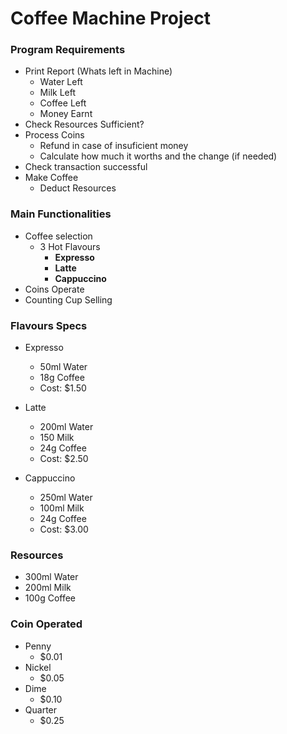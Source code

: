 # Coffee Machine Project

### Program Requirements

- Print Report (Whats left in Machine)
   - Water Left
   - Milk Left
   - Coffee Left
   - Money Earnt
- Check Resources Sufficient?
- Process Coins
   - Refund in case of insuficient money
   - Calculate how much it worths and the change (if needed)
- Check transaction successful
- Make Coffee
   - Deduct Resources

### Main Functionalities

- Coffee selection
   - 3 Hot Flavours
      - **Expresso**
      - **Latte**
      - **Cappuccino**
- Coins Operate
- Counting Cup Selling
   
### Flavours Specs

- Expresso
  - 50ml Water
  - 18g Coffee
  - Cost: $1.50

- Latte
  - 200ml Water
  - 150 Milk
  - 24g Coffee
  - Cost: $2.50
  
- Cappuccino
  - 250ml Water
  - 100ml Milk
  - 24g Coffee
  - Cost: $3.00
  
### Resources

- 300ml Water
- 200ml Milk
- 100g Coffee

### Coin Operated

- Penny 
  - $0.01
- Nickel
  - $0.05
- Dime
  - $0.10
- Quarter
  - $0.25
  
